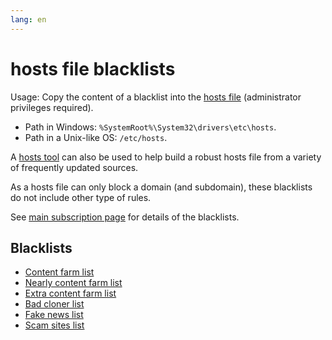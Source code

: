 ```yaml
---
lang: en
---
```

hosts file blacklists
=====================

Usage: Copy the content of a blacklist into the [hosts file](https://en.wikipedia.org/wiki/Hosts_(file)) (administrator privileges required).
- Path in Windows: `%SystemRoot%\System32\drivers\etc\hosts`.
- Path in a Unix-like OS: `/etc/hosts`.

A [hosts tool](https://github.com/StevenBlack/hosts) can also be used to help build a robust hosts file from a variety of frequently updated sources.

As a hosts file can only block a domain (and subdomain), these blacklists do not include other type of rules.

See [main subscription page](./subscriptions) for details of the blacklists.

## Blacklists
* [Content farm list](../files/blocklist-hosts/content-farms.txt)
* [Nearly content farm list](../files/blocklist-hosts/nearly-content-farms.txt)
* [Extra content farm list](../files/blocklist-hosts/extra-content-farms.txt)
* [Bad cloner list](../files/blocklist-hosts/bad-cloners.txt)
* [Fake news list](../files/blocklist-hosts/fake-news.txt)
* [Scam sites list](../files/blocklist-hosts/scam-sites.txt)
